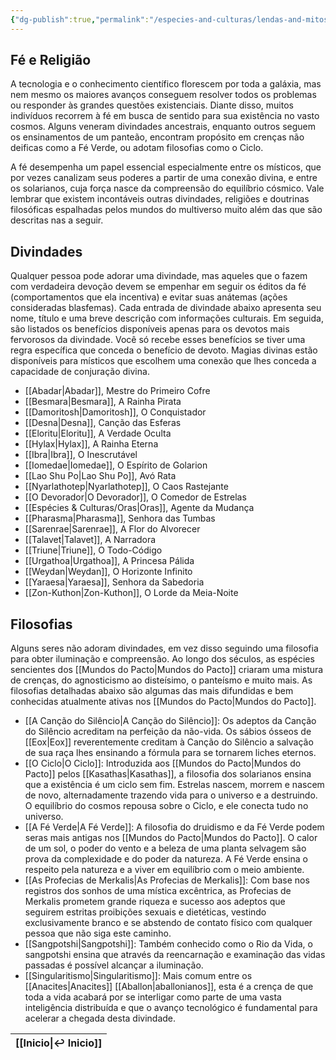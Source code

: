 ```yaml
---
{"dg-publish":true,"permalink":"/especies-and-culturas/lendas-and-mitos/"}
---
```


## Fé e Religião

A tecnologia e o conhecimento científico florescem por toda a galáxia, mas nem mesmo os maiores avanços conseguem resolver todos os problemas ou responder às grandes questões existenciais. Diante disso, muitos indivíduos recorrem à fé em busca de sentido para sua existência no vasto cosmos. Alguns veneram divindades ancestrais, enquanto outros seguem os ensinamentos de um panteão, encontram propósito em crenças não deificas como a Fé Verde, ou adotam filosofias como o Ciclo.

A fé desempenha um papel essencial especialmente entre os místicos, que por vezes canalizam seus poderes a partir de uma conexão divina, e entre os solarianos, cuja força nasce da compreensão do equilíbrio cósmico. Vale lembrar que existem incontáveis outras divindades, religiões e doutrinas filosóficas espalhadas pelos mundos do multiverso muito além das que são descritas nas a seguir.

## Divindades

Qualquer pessoa pode adorar uma divindade, mas aqueles que o fazem com verdadeira devoção devem se empenhar em seguir os éditos da fé (comportamentos que ela incentiva) e evitar suas anátemas (ações consideradas blasfemas). Cada entrada de divindade abaixo apresenta seu nome, título e uma breve descrição com informações culturais. Em seguida, são listados os benefícios disponíveis apenas para os devotos mais fervorosos da divindade. Você só recebe esses benefícios se tiver uma regra específica que conceda o benefício de devoto. Magias divinas estão disponíveis para místicos que escolhem uma conexão que lhes conceda a capacidade de conjuração divina.

- [[Abadar\|Abadar]], Mestre do Primeiro Cofre
- [[Besmara\|Besmara]], A Rainha Pirata
- [[Damoritosh\|Damoritosh]], O Conquistador
- [[Desna\|Desna]], Canção das Esferas
- [[Eloritu\|Eloritu]], A Verdade Oculta
- [[Hylax\|Hylax]], A Rainha Eterna
- [[Ibra\|Ibra]], O Inescrutável
- [[Iomedae\|Iomedae]], O Espírito de Golarion
- [[Lao Shu Po\|Lao Shu Po]], Avó Rata
- [[Nyarlathotep\|Nyarlathotep]], O Caos Rastejante
- [[O Devorador\|O Devorador]], O Comedor de Estrelas
- [[Espécies & Culturas/Oras\|Oras]], Agente da Mudança
- [[Pharasma\|Pharasma]], Senhora das Tumbas
- [[Sarenrae\|Sarenrae]], A Flor do Alvorecer
- [[Talavet\|Talavet]], A Narradora
- [[Triune\|Triune]], O Todo-Código
- [[Urgathoa\|Urgathoa]], A Princesa Pálida
- [[Weydan\|Weydan]], O Horizonte Infinito
- [[Yaraesa\|Yaraesa]], Senhora da Sabedoria
- [[Zon-Kuthon\|Zon-Kuthon]], O Lorde da Meia-Noite

## Filosofias

Alguns seres não adoram divindades, em vez disso seguindo uma filosofia para obter iluminação e compreensão. Ao longo dos séculos, as espécies sencientes dos [[Mundos do Pacto\|Mundos do Pacto]] criaram uma mistura de crenças, do agnosticismo ao disteísimo, o panteísmo e muito mais. As filosofias detalhadas abaixo são algumas das mais difundidas e bem conhecidas atualmente ativas nos [[Mundos do Pacto\|Mundos do Pacto]].

- [[A Canção do Silêncio\|A Canção do Silêncio]]: Os adeptos da Canção do Silêncio acreditam na perfeição da não-vida. Os sábios ósseos de [[Eox\|Eox]] reverentemente creditam à Canção do Silêncio a salvação de sua raça lhes ensinando a fórmula para se tornarem liches eternos.
- [[O Ciclo\|O Ciclo]]: Introduzida aos [[Mundos do Pacto\|Mundos do Pacto]] pelos [[Kasathas\|Kasathas]], a filosofia dos solarianos ensina que a existência é um ciclo sem fim. Estrelas nascem, morrem e nascem de novo, alternadamente trazendo vida para o universo e a destruindo. O equilíbrio do cosmos repousa sobre o Ciclo, e ele conecta tudo no universo.
- [[A Fé Verde\|A Fé Verde]]: A filosofia do druidismo e da Fé Verde podem seras mais antigas nos [[Mundos do Pacto\|Mundos do Pacto]]. O calor de um sol, o poder do vento e a beleza de uma planta selvagem são prova da complexidade e do poder da natureza. A Fé Verde ensina o respeito pela natureza e a viver em equilíbrio com o meio ambiente.
- [[As Profecias de Merkalis\|As Profecias de Merkalis]]: Com base nos registros dos sonhos de uma mística excêntrica, as Profecias de Merkalis prometem grande riqueza e sucesso aos adeptos que seguirem estritas proibições sexuais e dietéticas, vestindo exclusivamente branco e se abstendo de contato físico com qualquer pessoa que não siga este caminho.
- [[Sangpotshi\|Sangpotshi]]: Também conhecido como o Rio da Vida, o sangpotshi ensina que através da reencarnação e examinação das vidas passadas é possível alcançar a iluminação.
- [[Singularitismo\|Singularitismo]]: Mais comum entre os [[Anacites\|Anacites]] [[Aballon\|aballonianos]], esta é a crença de que toda a vida acabará por se interligar como parte de uma vasta inteligência distribuída e que o avanço tecnológico é fundamental para acelerar a chegada desta divindade.

| [[Inicio\|↩ Inicio]] |
| -------------------- |